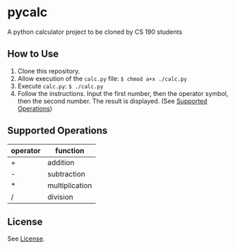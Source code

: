 # pycalc
A python calculator project to be cloned by CS 190 students

## How to Use
1. Clone this repository.
2. Allow execution of the `calc.py` file: `$ chmod a+x ./calc.py`
3. Execute `calc.py`: `$ ./calc.py`
4. Follow the instructions. Input the first number, then the operator symbol, then the second number. The result is displayed. (See [Supported Operations](#supported-operations))

## Supported Operations
| operator |    function    |
|----------|----------------|
| +        | addition       |
| -        | subtraction    |
| *        | multiplication |
| /        | division       |

## License
See [License](https://github.com/Purdue-CSUSB/pycalc/blob/master/LICENSE).
